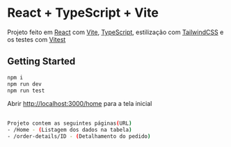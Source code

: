 # React + TypeScript + Vite

Projeto feito em [React](https://react.dev/) com [Vite](https://vite.dev/), [TypeScript](https://www.typescriptlang.org/), estilização com [TailwindCSS](https://tailwindcss.com/) e os testes com [Vitest](https://vitest.dev/)
## Getting Started

```bash
npm i
npm run dev
npm run test
```

Abrir [http://localhost:3000/home](http://localhost:3000/home) para a tela inicial
##

```bash
Projeto contem as seguintes páginas(URL)
- /Home - (Listagem dos dados na tabela)
- /order-details/ID - (Detalhamento do pedido)
```